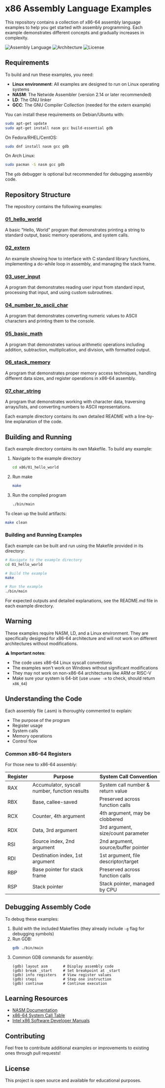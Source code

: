 # x86 Assembly Language Examples

This repository contains a collection of x86-64 assembly language examples to help you get started with assembly programming. Each example demonstrates different concepts and gradually increases in complexity.

![Assembly Language](https://img.shields.io/badge/language-Assembly-brightgreen)
![Architecture](https://img.shields.io/badge/architecture-x86__64-blue)
![License](https://img.shields.io/badge/license-MIT-green)

## Requirements

To build and run these examples, you need:

- **Linux environment**: All examples are designed to run on Linux operating systems
- **NASM**: The Netwide Assembler (version 2.14 or later recommended)
- **LD**: The GNU linker
- **GCC**: The GNU Compiler Collection (needed for the extern example)

You can install these requirements on Debian/Ubuntu with:

```bash
sudo apt-get update
sudo apt-get install nasm gcc build-essential gdb
```

On Fedora/RHEL/CentOS:

```bash
sudo dnf install nasm gcc gdb
```

On Arch Linux:

```bash
sudo pacman -S nasm gcc gdb
```

The `gdb` debugger is optional but recommended for debugging assembly code.

## Repository Structure

The repository contains the following examples:

### [01_hello_world](01_hello_world/README.md)

A basic "Hello, World" program that demonstrates printing a string to standard output, basic memory operations, and system calls.

### [02_extern](02_extern/README.md)

An example showing how to interface with C standard library functions, implementing a do-while loop in assembly, and managing the stack frame.

### [03_user_input](03_user_input/README.md)

A program that demonstrates reading user input from standard input, processing that input, and using custom subroutines.

### [04_number_to_ascii_char](04_number_to_ascii_char/README.md)

A program that demonstrates converting numeric values to ASCII characters and printing them to the console.

### [05_basic_math](05_basic_math/README.md)

A program that demonstrates various arithmetic operations including addition, subtraction, multiplication, and division, with formatted output.

### [06_stack_memory](06_stack_memory/README.md)

A program that demonstrates proper memory access techniques, handling different data sizes, and register operations in x86-64 assembly.

### [07_char_string](07_char_string/README.md)

A program that demonstrates working with character data, traversing arrays/lists, and converting numbers to ASCII representations.

Each example directory contains its own detailed README with a line-by-line explanation of the code.

## Building and Running

Each example directory contains its own Makefile. To build any example:

1. Navigate to the example directory

    ```bash
    cd x86/01_hello_world
    ```

2. Run make

    ```bash
    make
    ```

3. Run the compiled program
    ```bash
    ./bin/main
    ```

To clean up the build artifacts:

```bash
make clean
```

### Building and Running Examples

Each example can be built and run using the Makefile provided in its directory:

```bash
# Navigate to the example directory
cd 01_hello_world

# Build the example
make

# Run the example
./bin/main
```

For expected outputs and detailed explanations, see the README.md file in each example directory.

## Warning

These examples require NASM, LD, and a Linux environment. They are specifically designed for x86-64 architecture and will not work on different architectures without modifications.

⚠️ **Important notes**:

- The code uses x86-64 Linux syscall conventions
- The examples won't work on Windows without significant modifications
- They may not work on non-x86-64 architectures like ARM or RISC-V
- Make sure your system is 64-bit (use `uname -m` to check, should return `x86_64`)

## Understanding the Code

Each assembly file (.asm) is thoroughly commented to explain:

- The purpose of the program
- Register usage
- System calls
- Memory operations
- Control flow

### Common x86-64 Registers

For those new to x86-64 assembly:

| Register | Purpose                                       | System Call Convention               |
| -------- | --------------------------------------------- | ------------------------------------ |
| RAX      | Accumulator, syscall number, function results | System call number & return value    |
| RBX      | Base, callee-saved                            | Preserved across function calls      |
| RCX      | Counter, 4th argument                         | 4th argument, may be clobbered       |
| RDX      | Data, 3rd argument                            | 3rd argument, size/count parameter   |
| RSI      | Source index, 2nd argument                    | 2nd argument, source/buffer pointer  |
| RDI      | Destination index, 1st argument               | 1st argument, file descriptor/target |
| RBP      | Base pointer for stack frame                  | Preserved across function calls      |
| RSP      | Stack pointer                                 | Stack pointer, managed by CPU        |

## Debugging Assembly Code

To debug these examples:

1. Build with the included Makefiles (they already include `-g` flag for debugging symbols)
2. Run GDB:
    ```bash
    gdb ./bin/main
    ```
3. Common GDB commands for assembly:
    ```
    (gdb) layout asm       # Display assembly code
    (gdb) break _start     # Set breakpoint at _start
    (gdb) info registers   # View register values
    (gdb) stepi            # Step one instruction
    (gdb) continue         # Continue execution
    ```

## Learning Resources

- [NASM Documentation](https://www.nasm.us/doc/)
- [x86-64 System Call Table](https://blog.rchapman.org/posts/Linux_System_Call_Table_for_x86_64/)
- [Intel x86 Software Developer Manuals](https://software.intel.com/content/www/us/en/develop/articles/intel-sdm.html)

## Contributing

Feel free to contribute additional examples or improvements to existing ones through pull requests!

## License

This project is open source and available for educational purposes.

